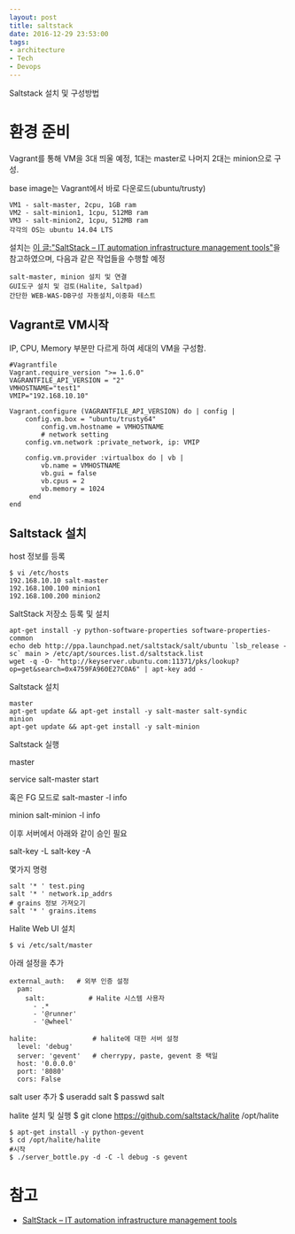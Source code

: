 ```yaml
---
layout: post
title: saltstack
date: 2016-12-29 23:53:00
tags:
- architecture
- Tech
- Devops
---
```


Saltstack 설치 및 구성방법

# 환경 준비

Vagrant를 통해 VM을 3대 띄울 예정, 1대는 master로 나머지 2대는 minion으로 구성.

base image는 Vagrant에서 바로 다운로드(ubuntu/trusty)

    VM1 - salt-master, 2cpu, 1GB ram
    VM2 - salt-minion1, 1cpu, 512MB ram
    VM3 - salt-minion2, 1cpu, 512MB ram
    각각의 OS는 ubuntu 14.04 LTS

설치는 [이 글:"SaltStack – IT automation infrastructure management tools"](http://www.yongbok.net/blog/saltstack-it-automation-infrastructure-management-tools/)을 참고하였으며, 다음과 같은 작업들을 수행할 예정

    salt-master, minion 설치 및 연결
    GUI도구 설치 및 검토(Halite, Saltpad)
    간단한 WEB-WAS-DB구성 자동설치,이중화 테스트


## Vagrant로 VM시작

IP, CPU, Memory 부분만 다르게 하여 세대의 VM을 구성함.

    #Vagrantfile
    Vagrant.require_version ">= 1.6.0"
    VAGRANTFILE_API_VERSION = "2"
    VMHOSTNAME="test1"
    VMIP="192.168.10.10"

    Vagrant.configure (VAGRANTFILE_API_VERSION) do | config |
        config.vm.box = "ubuntu/trusty64"
            config.vm.hostname = VMHOSTNAME
            # network setting
        config.vm.network :private_network, ip: VMIP

        config.vm.provider :virtualbox do | vb |
            vb.name = VMHOSTNAME
            vb.gui = false
            vb.cpus = 2
            vb.memory = 1024
         end
    end


## Saltstack 설치


host 정보를 등록

    $ vi /etc/hosts
    192.168.10.10 salt-master
    192.168.100.100 minion1
    192.168.100.200 minion2

SaltStack 저장소 등록 및 설치


    apt-get install -y python-software-properties software-properties-common
    echo deb http://ppa.launchpad.net/saltstack/salt/ubuntu `lsb_release -sc` main > /etc/apt/sources.list.d/saltstack.list
    wget -q -O- "http://keyserver.ubuntu.com:11371/pks/lookup?op=get&search=0x4759FA960E27C0A6" | apt-key add -

Saltstack 설치

    master
    apt-get update && apt-get install -y salt-master salt-syndic
    minion
    apt-get update && apt-get install -y salt-minion


Saltstack 실행

master

service salt-master start

혹은 FG 모드로
salt-master -l info


minion
salt-minion -l info

이후 서버에서 아래와 같이 승인 필요

salt-key -L
salt-key -A


몇가지 명령

    salt '* ' test.ping
    salt '* ' network.ip_addrs
    # grains 정보 가져오기
    salt '* ' grains.items

Halite Web UI 설치

    $ vi /etc/salt/master

아래 설정을 추가

    external_auth:   # 외부 인증 설정
      pam:
        salt:           # Halite 시스템 사용자
          - .*
          - '@runner'
          - '@wheel'

    halite:              # halite에 대한 서버 설정
      level: 'debug'
      server: 'gevent'   # cherrypy, paste, gevent 중 택일
      host: '0.0.0.0'
      port: '8080'
      cors: False


salt user 추가
    $ useradd salt
    $ passwd salt

halite 설치 및 실행
    $ git clone https://github.com/saltstack/halite /opt/halite

    $ apt-get install -y python-gevent
    $ cd /opt/halite/halite
    #시작
    $ ./server_bottle.py -d -C -l debug -s gevent








# 참고

- [SaltStack – IT automation infrastructure management tools](http://www.yongbok.net/blog/saltstack-it-automation-infrastructure-management-tools/)
